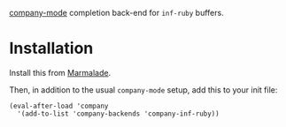 [company-mode](http://company-mode.github.io/) completion back-end for `inf-ruby` buffers.

Installation
===

Install this from [Marmalade](http://marmalade-repo.org/).

Then, in addition to the usual `company-mode` setup, add this to your init file:

```
(eval-after-load 'company
  '(add-to-list 'company-backends 'company-inf-ruby))
```
